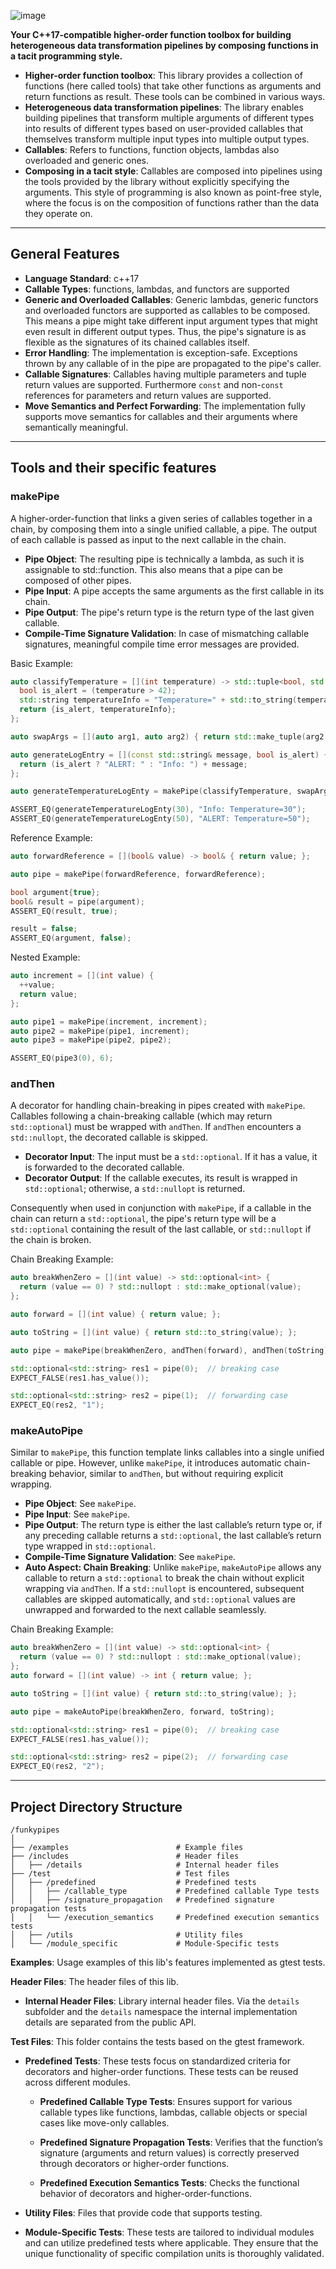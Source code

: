 ![image](https://github.com/mahush/funkypipes/blob/main/docs/funkypipes_banner.png)

**Your C++17-compatible higher-order function toolbox for building heterogeneous data transformation pipelines by composing functions in a tacit programming style.**

- **Higher-order function toolbox**: This library provides a collection of functions (here called tools) that take other functions as arguments and return functions as result. These tools can be combined in various ways.
- **Heterogeneous data transformation pipelines**: The library enables building pipelines that transform multiple arguments of different types into results of different types based on user-provided callables that themselves transform multiple input types into multiple output types.
- **Callables**: Refers to functions, function objects, lambdas also overloaded and generic ones.
- **Composing in a tacit style**: Callables are composed into pipelines using the tools provided by the library without explicitly specifying the arguments. This style of programming is also known as point-free style, where the focus is on the composition of functions rather than the data they operate on.
---
## General Features

- **Language Standard**: c++17
- **Callable Types**: functions, lambdas, and functors are supported
- **Generic and Overloaded Callables**: Generic lambdas, generic functors and overloaded functors are supported as callables to be composed. This means a pipe might take different input argument types that might even result in different output types. Thus, the pipe's signature is as flexible as the signatures of its chained callables itself.
- **Error Handling**: The implementation is exception-safe. Exceptions thrown by any callable of in the pipe are propagated to the pipe's caller.
- **Callable Signatures**: Callables having multiple parameters and tuple return values are supported. Furthermore `const` and non-`const` references for parameters and return values are supported.
- **Move Semantics and Perfect Forwarding**: The implementation fully supports move semantics for callables and their arguments where semantically meaningful.
---
## Tools and their specific features

### **makePipe**
A higher-order-function that links a given series of callables together in a chain, by composing them into a single unified callable, a pipe. The output of each callable is passed as input to the next callable in the chain.
  - **Pipe Object**: The resulting pipe is technically a lambda, as such it is assignable to std::function. This also means that a pipe can be composed of other pipes.
  - **Pipe Input**: A pipe accepts the same arguments as the first callable in its chain.
  - **Pipe Output**: The pipe's return type is the return type of the last given callable.
  - **Compile-Time Signature Validation**: In case of mismatching callable signatures, meaningful compile time error messages are provided.

Basic Example:
```cpp
auto classifyTemperature = [](int temperature) -> std::tuple<bool, std::string> {
  bool is_alert = (temperature > 42);
  std::string temperatureInfo = "Temperature=" + std::to_string(temperature);
  return {is_alert, temperatureInfo};
};

auto swapArgs = [](auto arg1, auto arg2) { return std::make_tuple(arg2, arg1); };

auto generateLogEntry = [](const std::string& message, bool is_alert) {
  return (is_alert ? "ALERT: " : "Info: ") + message;
};

auto generateTemperatureLogEnty = makePipe(classifyTemperature, swapArgs, generateLogEntry);

ASSERT_EQ(generateTemperatureLogEnty(30), "Info: Temperature=30");
ASSERT_EQ(generateTemperatureLogEnty(50), "ALERT: Temperature=50");
```

Reference Example:
```cpp
auto forwardReference = [](bool& value) -> bool& { return value; };

auto pipe = makePipe(forwardReference, forwardReference);

bool argument{true};
bool& result = pipe(argument);
ASSERT_EQ(result, true);

result = false;
ASSERT_EQ(argument, false);
```

Nested Example:
```cpp
auto increment = [](int value) {
  ++value;
  return value;
};

auto pipe1 = makePipe(increment, increment);
auto pipe2 = makePipe(pipe1, increment);
auto pipe3 = makePipe(pipe2, pipe2);

ASSERT_EQ(pipe3(0), 6);
```

### **andThen**
A decorator for handling chain-breaking in pipes created with `makePipe`. Callables following a chain-breaking callable (which may return `std::optional`) must be wrapped with `andThen`. If `andThen` encounters a `std::nullopt`, the decorated callable is skipped.  
  - **Decorator Input**: The input must be a `std::optional`. If it has a value, it is forwarded to the decorated callable.
  - **Decorator Output**: If the callable executes, its result is wrapped in `std::optional`; otherwise, a `std::nullopt` is returned.

Consequently when used in conjunction with `makePipe`, if a callable in the chain can return a `std::optional`, the pipe's return type will be a `std::optional` containing the result of the last callable, or `std::nullopt` if the chain is broken.

Chain Breaking Example:
```cpp
auto breakWhenZero = [](int value) -> std::optional<int> {
  return (value == 0) ? std::nullopt : std::make_optional(value);
};

auto forward = [](int value) { return value; };

auto toString = [](int value) { return std::to_string(value); };

auto pipe = makePipe(breakWhenZero, andThen(forward), andThen(toString));

std::optional<std::string> res1 = pipe(0);  // breaking case
EXPECT_FALSE(res1.has_value());

std::optional<std::string> res2 = pipe(1);  // forwarding case
EXPECT_EQ(res2, "1");
```

### **makeAutoPipe**
Similar to `makePipe`, this function template links callables into a single unified callable or pipe. However, unlike `makePipe`, it introduces automatic chain-breaking behavior, similar to `andThen`, but without requiring explicit wrapping.

  - **Pipe Object**: See `makePipe`.
  - **Pipe Input**: See `makePipe`.
  - **Pipe Output**: The return type is either the last callable’s return type or, if any preceding callable returns a `std::optional`, the last callable’s return type wrapped in `std::optional`.
  - **Compile-Time Signature Validation**: See `makePipe`.
  - **Auto Aspect: Chain Breaking**: Unlike `makePipe`, `makeAutoPipe` allows any callable to return a `std::optional` to break the chain without explicit wrapping via `andThen`. If a `std::nullopt` is encountered, subsequent callables are skipped automatically, and `std::optional` values are unwrapped and forwarded to the next callable seamlessly.

Chain Breaking Example:
```cpp
auto breakWhenZero = [](int value) -> std::optional<int> {
  return (value == 0) ? std::nullopt : std::make_optional(value);
};
auto forward = [](int value) -> int { return value; };

auto toString = [](int value) { return std::to_string(value); };

auto pipe = makeAutoPipe(breakWhenZero, forward, toString);

std::optional<std::string> res1 = pipe(0);  // breaking case
EXPECT_FALSE(res1.has_value());

std::optional<std::string> res2 = pipe(2);  // forwarding case
EXPECT_EQ(res2, "2");
```
---
## Project Directory Structure

```
/funkypipes
│
├── /examples                        # Example files
├── /includes                        # Header files
│   ├── /details                     # Internal header files
├── /test                            # Test files
│   ├── /predefined                  # Predefined tests
│   │   ├── /callable_type           # Predefined callable Type tests
│   │   ├── /signature_propagation   # Predefined signature propagation tests
│   │   └── /execution_semantics     # Predefined execution semantics tests
│   ├── /utils                       # Utility files
│   └── /module_specific             # Module-Specific tests
```
**Examples**: Usage examples of this lib's features implemented as gtest tests.

**Header Files**: The header files of this lib.

  - **Internal Header Files**:
  Library internal header files. Via the `details` subfolder and the `details` namespace the internal implementation details are separated from the public API.

**Test Files**:
  This folder contains the tests based on the gtest framework.

   - **Predefined Tests**:
   These tests focus on standardized criteria for decorators and higher-order functions. These tests can be reused across different modules.

       - **Predefined Callable Type Tests**: Ensures support for various callable types like functions, lambdas, callable objects or special cases like move-only callables.

       - **Predefined Signature Propagation Tests**: Verifies that the function’s signature (arguments and return values) is correctly preserved through decorators or higher-order functions.

       - **Predefined Execution Semantics Tests**: Checks the functional behavior of decorators and higher-order-functions.

  - **Utility Files**:
    Files that provide code that supports testing.

  - **Module-Specific Tests**:
     These tests are tailored to individual modules and can utilize predefined tests where applicable. They ensure that the unique functionality of specific compilation units is thoroughly validated.



